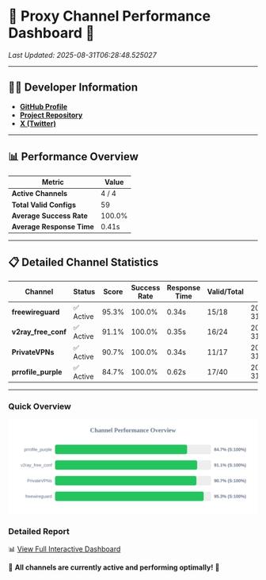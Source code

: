 # 🌟 Proxy Channel Performance Dashboard 🌟

_Last Updated: 2025-08-31T06:28:48.525027_

---

## 👩‍💻 Developer Information

- **[GitHub Profile](https://github.com/4n0nymou3)**  
- **[Project Repository](https://github.com/4n0nymou3/multi-proxy-config-fetcher)**  
- **[X (Twitter)](https://x.com/4n0nymou3)**  

---

## 📊 Performance Overview

| Metric                | Value       |
|-----------------------|-------------|
| **Active Channels**   | 4 / 4       |
| **Total Valid Configs** | 59          |
| **Average Success Rate** | 100.0%      |
| **Average Response Time** | 0.41s       |

---

## 📋 Detailed Channel Statistics

| Channel          | Status     | Score  | Success Rate | Response Time | Valid/Total | Last Success               |
|------------------|------------|--------|--------------|---------------|-------------|----------------------------|
| **freewireguard**  | ✅ Active  | 95.3%  | 100.0% | 0.34s         | 15/18       | 2025-08-31T06:28:48.523424 |
| **v2ray_free_conf**  | ✅ Active  | 91.1%  | 100.0% | 0.35s         | 16/24       | 2025-08-31T06:28:47.780087 |
| **PrivateVPNs**  | ✅ Active  | 90.7%  | 100.0% | 0.34s         | 11/17       | 2025-08-31T06:28:48.153800 |
| **prrofile_purple**  | ✅ Active  | 84.7%  | 100.0% | 0.62s         | 17/40       | 2025-08-31T06:28:47.380731 |

---

### Quick Overview
<div align="center">
  <a href="https://raw.githubusercontent.com/nullluser/NullRepo/refs/heads/main/assets/channel_stats_chart.svg">
    <img src="https://raw.githubusercontent.com/nullluser/NullRepo/refs/heads/main/assets/channel_stats_chart.svg" alt="Source Performance Statistics" width="800">
  </a>
</div>

### Detailed Report
📊 [View Full Interactive Dashboard](https://htmlpreview.github.io/?https://github.com/nullluser/NullRepo/blob/main/assets/performance_report.html)

🎉 **All channels are currently active and performing optimally!** 🎉
